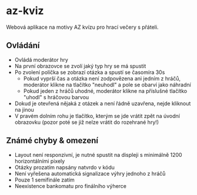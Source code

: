 # az-kviz
Webová aplikace na motivy AZ kvízu pro hrací večery s přáteli.

## Ovládání
- Ovládá moderátor hry
- Na první obrazovce se zvolí jaký typ hry se má spustit
- Po zvolení políčka se zobrazí otázka a spustí se časomíra 30s
    - Pokud vyprší čas a otázka není zodpovězena ani jedním z hráčů, moderátor klikne na tlačítko "neuhodl" a pole se obarví jako náhradní
    - Pokud jeden z hráčů uhodné, moderátor klikne na příslušné tlačítko "uhodl" s hráčovou barvou
- Dokud je otevřená nějaká z otázek a není řádně uzavřena, nejde kliknout na jinou
- V pravém dolním rohu je tlačítko, kterým se jde vrátit zpět na úvodní obrazovku (pozor poté se již nelze vrátit do rozehrané hry!)

## Známé chyby & omezení
- Layout není responzivní, je nutné spustit na displeji s minimálně 1200 horizontálními pixely
- Otázky prozatím napsány natvrdo v kódu
- Není vyřešena automatická signalizace výhry jednoho z hráčů
- Pouze 1 semifinále zatím
- Neexistence bankomatu pro finálního výherce

